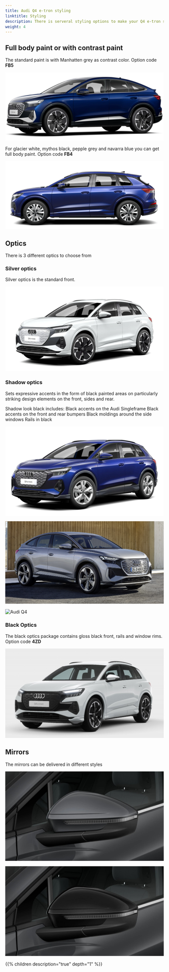 ```yaml
---
title: Audi Q4 e-tron styling
linktitle: Styling
description: There is serveral styling options to make your Q4 e-tron stick out from the crowd
weight: 4
---
```



## Full body paint or with contrast paint

The standard paint is with Manhatten grey as contrast color. Option code **FB5**

![Audi Q4 ](paint_navarrablue_1.png "Audi Q4 Sportback 50 e-tron quattro in Navarra blue with contrast color")

For glacier white, mythos black, pepple grey and navarra blue you can get full body paint. Option code **FB4**

![Audi Q4 ](paint_navarrablue_3.png "Audi Q4 Sportback 50 e-tron quattro in Navarra blue with full body paint")

## Optics

There is 3 different optics to choose from

### Silver optics

Silver optics is the standard front.

![Audi Q4 ](paint_glacierwhite_4.png "Audi Q4 Sportback 50 e-tron quattro in Glacier white")

### Shadow optics

Sets expressive accents in the form of black painted areas on particularly striking design elements on the front, sides and rear.

Shadow look black includes:
Black accents on the Audi Singleframe
Black accents on the front and rear bumpers
Black moldings around the side windows
Rails in black

![Shadow optics](shadowlook.jpg "Shadow look")

![Shadow optics](shadowlook2.jpg "Florett Silver with Shadow look and contrast color")

![Audi Q4 ](paint_typhoongrey_1.png "Audi Q4 50 e-tron quattro in typhoon grey and shadwo look plus")

### Black Optics

The black optics package contains gloss black front, rails and window rims. Option code **4ZD**

![Audi Q4 ](paint_glacierwhite_3.png "Audi Q4 Sportback 50 e-tron quattro in Glacier white with black optics")

## Mirrors

The mirrors can be delivered in different styles

![Painted mirros](paintedmirrors.jpg "Painted mirrors in veichle colors")

![Black mirrors](blackmirrors.jpg "Black mirrors")

{{% children description="true" depth="1" %}}

